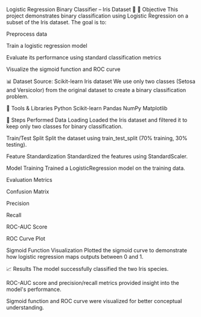 Logistic Regression Binary Classifier – Iris Dataset 🌸
📌 Objective
This project demonstrates binary classification using Logistic Regression on a subset of the Iris dataset. The goal is to:

Preprocess data

Train a logistic regression model

Evaluate its performance using standard classification metrics

Visualize the sigmoid function and ROC curve

📊 Dataset
Source: Scikit-learn Iris dataset
We use only two classes (Setosa and Versicolor) from the original dataset to create a binary classification problem.

🧰 Tools & Libraries
Python
Scikit-learn
Pandas
NumPy
Matplotlib

🧪 Steps Performed
Data Loading
Loaded the Iris dataset and filtered it to keep only two classes for binary classification.

Train/Test Split
Split the dataset using train_test_split (70% training, 30% testing).

Feature Standardization
Standardized the features using StandardScaler.

Model Training
Trained a LogisticRegression model on the training data.

Evaluation Metrics

Confusion Matrix

Precision

Recall

ROC-AUC Score

ROC Curve Plot

Sigmoid Function Visualization
Plotted the sigmoid curve to demonstrate how logistic regression maps outputs between 0 and 1.

📈 Results
The model successfully classified the two Iris species.

ROC-AUC score and precision/recall metrics provided insight into the model's performance.

Sigmoid function and ROC curve were visualized for better conceptual understanding.

